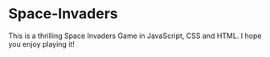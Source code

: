 # Space-Invaders
This is a thrilling Space Invaders Game in JavaScript, CSS and HTML. I hope you enjoy playing it!
